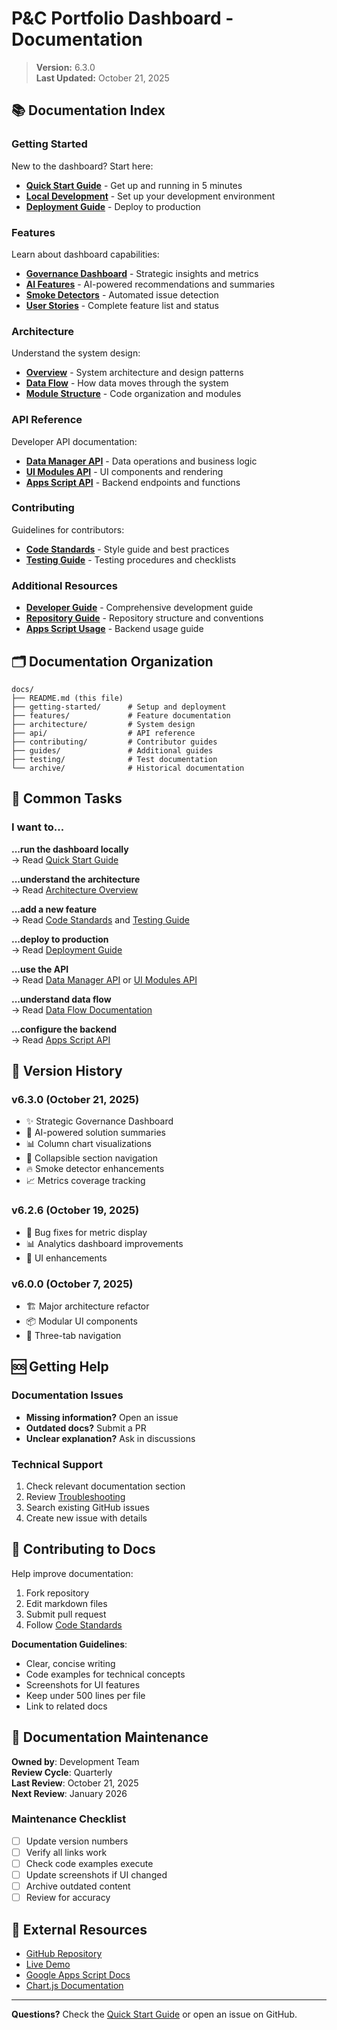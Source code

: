 # P&C Portfolio Dashboard - Documentation

> **Version:** 6.3.0  
> **Last Updated:** October 21, 2025

## 📚 Documentation Index

### Getting Started

New to the dashboard? Start here:

- **[Quick Start Guide](getting-started/quick-start.md)** - Get up and running in 5 minutes
- **[Local Development](getting-started/local-development.md)** - Set up your development environment
- **[Deployment Guide](getting-started/deployment.md)** - Deploy to production

### Features

Learn about dashboard capabilities:

- **[Governance Dashboard](features/GOVERNANCE_DASHBOARD.md)** - Strategic insights and metrics
- **[AI Features](features/AI_FEATURES_USER_STORIES.md)** - AI-powered recommendations and summaries
- **[Smoke Detectors](features/SMOKE_DETECTORS_README.md)** - Automated issue detection
- **[User Stories](features/USER_STORIES.md)** - Complete feature list and status

### Architecture

Understand the system design:

- **[Overview](architecture/overview.md)** - System architecture and design patterns
- **[Data Flow](architecture/data-flow.md)** - How data moves through the system
- **[Module Structure](architecture/module-structure.md)** - Code organization and modules

### API Reference

Developer API documentation:

- **[Data Manager API](api/data-manager.md)** - Data operations and business logic
- **[UI Modules API](api/ui-modules.md)** - UI components and rendering
- **[Apps Script API](api/apps-script.md)** - Backend endpoints and functions

### Contributing

Guidelines for contributors:

- **[Code Standards](contributing/code-standards.md)** - Style guide and best practices
- **[Testing Guide](contributing/testing.md)** - Testing procedures and checklists

### Additional Resources

- **[Developer Guide](guides/DEVELOPER_GUIDE.md)** - Comprehensive development guide
- **[Repository Guide](guides/REPOSITORY_GUIDE.md)** - Repository structure and conventions
- **[Apps Script Usage](guides/APPS_SCRIPT_USAGE.md)** - Backend usage guide

## 🗂️ Documentation Organization

```
docs/
├── README.md (this file)
├── getting-started/      # Setup and deployment
├── features/             # Feature documentation
├── architecture/         # System design
├── api/                  # API reference
├── contributing/         # Contributor guides
├── guides/               # Additional guides
├── testing/              # Test documentation
└── archive/              # Historical documentation
```

## 🎯 Common Tasks

### I want to...

**...run the dashboard locally**  
→ Read [Quick Start Guide](getting-started/quick-start.md)

**...understand the architecture**  
→ Read [Architecture Overview](architecture/overview.md)

**...add a new feature**  
→ Read [Code Standards](contributing/code-standards.md) and [Testing Guide](contributing/testing.md)

**...deploy to production**  
→ Read [Deployment Guide](getting-started/deployment.md)

**...use the API**  
→ Read [Data Manager API](api/data-manager.md) or [UI Modules API](api/ui-modules.md)

**...understand data flow**  
→ Read [Data Flow Documentation](architecture/data-flow.md)

**...configure the backend**  
→ Read [Apps Script API](api/apps-script.md)

## 📖 Version History

### v6.3.0 (October 21, 2025)
- ✨ Strategic Governance Dashboard
- 🤖 AI-powered solution summaries
- 📊 Column chart visualizations
- 🎨 Collapsible section navigation
- 🔥 Smoke detector enhancements
- 📈 Metrics coverage tracking

### v6.2.6 (October 19, 2025)
- 🐛 Bug fixes for metric display
- 📊 Analytics dashboard improvements
- 🎨 UI enhancements

### v6.0.0 (October 7, 2025)
- 🏗️ Major architecture refactor
- 📦 Modular UI components
- 🎯 Three-tab navigation

## 🆘 Getting Help

### Documentation Issues

- **Missing information?** Open an issue
- **Outdated docs?** Submit a PR
- **Unclear explanation?** Ask in discussions

### Technical Support

1. Check relevant documentation section
2. Review [Troubleshooting](getting-started/quick-start.md#troubleshooting)
3. Search existing GitHub issues
4. Create new issue with details

## 🤝 Contributing to Docs

Help improve documentation:

1. Fork repository
2. Edit markdown files
3. Submit pull request
4. Follow [Code Standards](contributing/code-standards.md)

**Documentation Guidelines**:
- Clear, concise writing
- Code examples for technical concepts
- Screenshots for UI features
- Keep under 500 lines per file
- Link to related docs

## 📝 Documentation Maintenance

**Owned by**: Development Team  
**Review Cycle**: Quarterly  
**Last Review**: October 21, 2025  
**Next Review**: January 2026

### Maintenance Checklist

- [ ] Update version numbers
- [ ] Verify all links work
- [ ] Check code examples execute
- [ ] Update screenshots if UI changed
- [ ] Archive outdated content
- [ ] Review for accuracy

## 🔗 External Resources

- [GitHub Repository](https://github.com/cintravitor/pc-portfolio-dashboard)
- [Live Demo](https://cintravitor.github.io/pc-portfolio-dashboard/)
- [Google Apps Script Docs](https://developers.google.com/apps-script)
- [Chart.js Documentation](https://www.chartjs.org/docs/)

---

**Questions?** Check the [Quick Start Guide](getting-started/quick-start.md) or open an issue on GitHub.

